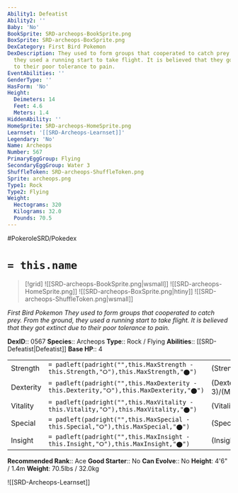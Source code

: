 ```yaml
---
Ability1: Defeatist
Ability2: ''
Baby: 'No'
BookSprite: SRD-archeops-BookSprite.png
BoxSprite: SRD-archeops-BoxSprite.png
DexCategory: First Bird Pokemon
DexDescription: They used to form groups that cooperated to catch prey. From the ground,
  they used a running start to take flight. It is believed that they got extinct due
  to their poor tolerance to pain.
EventAbilities: ''
GenderType: ''
HasForm: 'No'
Height:
  Deimeters: 14
  Feet: 4.6
  Meters: 1.4
HiddenAbility: ''
HomeSprite: SRD-archeops-HomeSprite.png
Learnset: '[[SRD-Archeops-Learnset]]'
Legendary: 'No'
Name: Archeops
Number: 567
PrimaryEggGroup: Flying
SecondaryEggGroup: Water 3
ShuffleToken: SRD-archeops-ShuffleToken.png
Sprite: archeops.png
Type1: Rock
Type2: Flying
Weight:
  Hectograms: 320
  Kilograms: 32.0
  Pounds: 70.5
---
```


#PokeroleSRD/Pokedex

# `= this.name`

> [!grid]
> ![[SRD-archeops-BookSprite.png|wsmall]]
> ![[SRD-archeops-HomeSprite.png]]
> ![[SRD-archeops-BoxSprite.png|htiny]]
> ![[SRD-archeops-ShuffleToken.png|wsmall]]


*First Bird Pokemon*
*They used to form groups that cooperated to catch prey. From the ground, they used a running start to take flight. It is believed that they got extinct due to their poor tolerance to pain.*

**DexID**:: 0567
**Species**:: Archeops
**Type**:: Rock / Flying
**Abilities**:: [[SRD-Defeatist|Defeatist]]
**Base HP**:: 4

|           |                                                                                        |                                          |
| --------- | -------------------------------------------------------------------------------------- | ---------------------------------------- |
| Strength  | `= padleft(padright("",this.MaxStrength - this.Strength,"⭘"),this.MaxStrength,"⬤")`    | (Strength::3)/(MaxStrength::7)   |
| Dexterity | `= padleft(padright("",this.MaxDexterity - this.Dexterity,"⭘"),this.MaxDexterity,"⬤")` | (Dexterity:: 3)/(MaxDexterity::6) |
| Vitality  | `= padleft(padright("",this.MaxVitality - this.Vitality,"⭘"),this.MaxVitality,"⬤")`    | (Vitality::2)/(MaxVitality::4)   |
| Special   | `= padleft(padright("",this.MaxSpecial - this.Special,"⭘"),this.MaxSpecial,"⬤")`       | (Special::3)/(MaxSpecial::6)     |
| Insight   | `= padleft(padright("",this.MaxInsight - this.Insight,"⭘"),this.MaxInsight,"⬤")`       | (Insight::2)/(MaxInsight::4)     |


**Recommended Rank**:: Ace
**Good Starter**:: No
**Can Evolve**:: No
**Height**: 4'6" / 1.4m
**Weight**: 70.5lbs / 32.0kg

![[SRD-Archeops-Learnset]]